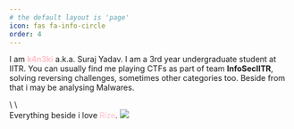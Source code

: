 ```yaml
---
# the default layout is 'page'
icon: fas fa-info-circle
order: 4
---
```

I am <span style="color:pink">**k4n3ki**</span> a.k.a. Suraj Yadav. I am a 3rd year undergraduate student at IITR. You can usually find me playing CTFs as part of team **InfoSecIITR**, solving reversing challenges, sometimes other categories too. Beside from that i may be analysing Malwares. 

\ 
\ 
\
Everything beside i love <span style="color:pink">Rize</span>.
<img src="https://www.google.com/url?sa=i&url=https%3A%2F%2Ftokyoghoul.fandom.com%2Fwiki%2FRize_Kamishiro&psig=AOvVaw0CjTPvZNwH6OtPl71uq_MT&ust=1677330924523000&source=images&cd=vfe&ved=0CBAQjRxqFwoTCOih9-Gerv0CFQAAAAAdAAAAABAD">
